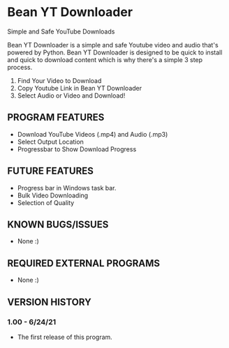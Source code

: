 # Bean YT Downloader
Simple and Safe YouTube Downloads

Bean YT Downloader is a simple and safe Youtube video and audio that's powered by Python. Bean YT Downloader is designed to be quick to install and quick to download content which is why there's a simple 3 step process.

1. Find Your Video to Download
2. Copy Youtube Link in Bean YT Downloader
3. Select Audio or Video and Download!

## PROGRAM FEATURES
* Download YouTube Videos (.mp4) and Audio (.mp3)
* Select Output Location
* Progressbar to Show Download Progress

## FUTURE FEATURES
* Progress bar in Windows task bar.
* Bulk Video Downloading
* Selection of Quality

## KNOWN BUGS/ISSUES
* None :)

## REQUIRED EXTERNAL PROGRAMS
* None :)

## VERSION HISTORY

### 1.00 - 6/24/21
* The first release of this program.
